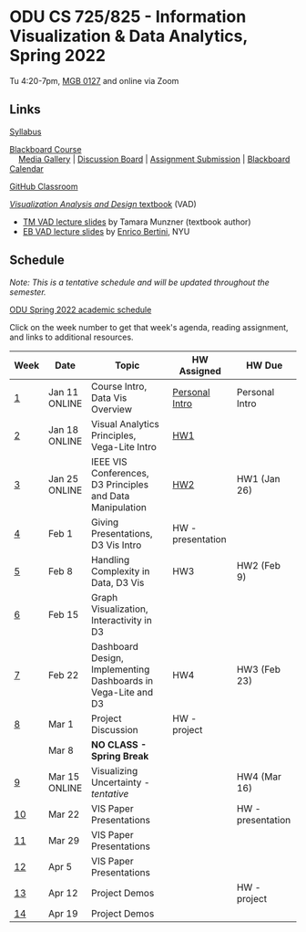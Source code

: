 # ODU CS 725/825 - Information Visualization & Data Analytics, Spring 2022

Tu 4:20-7pm, [MGB 0127](https://www.odu.edu/ts/labs-classrooms/technology-classrooms/mgb) and online via Zoom

## Links

[Syllabus](syllabus.md)

[Blackboard Course](https://www.blackboard.odu.edu/ultra/courses/_394424_1/cl/outline)  
&nbsp; &nbsp; [Media Gallery](https://www.blackboard.odu.edu/webapps/blackboard/content/launchLink.jsp?course_id=_394424_1&tool_id=_5549_1&tool_type=TOOL&mode=cpview&mode=reset) | [Discussion Board](https://www.blackboard.odu.edu/webapps/blackboard/content/launchLink.jsp?course_id=_394424_1&tool_id=_2588_1&tool_type=TOOL&mode=cpview&mode=reset) | [Assignment Submission](https://www.blackboard.odu.edu/webapps/blackboard/content/listContentEditable.jsp?content_id=_10420532_1&course_id=_394424_1&mode=reset) | [Blackboard Calendar](https://www.blackboard.odu.edu/webapps/blackboard/content/launchLink.jsp?course_id=_394424_1&tool_id=_152_1&tool_type=TOOL&mode=cpview&mode=reset)

[GitHub Classroom](https://classroom.github.com/classrooms/76785200-odu-cs-725-information-visualization-spring-2022)

[*Visualization Analysis and Design* textbook](https://www.cs.ubc.ca/~tmm/vadbook/) (VAD)

* [TM VAD lecture slides](https://www.cs.ubc.ca/~tmm/talks.html#vadallslides) by Tamara Munzner (textbook author)
* [EB VAD lecture slides](http://bit.ly/lecture-slides-iv16) by [Enrico Bertini](http://enrico.bertini.io/), NYU

## Schedule

*Note: This is a tentative schedule and will be updated throughout the semester.*

[ODU Spring 2022 academic schedule](https://www.odu.edu/academics/calendar/spring)

Click on the week number to get that week's agenda, reading assignment, and links to additional resources.

|Week |Date|Topic|HW Assigned|HW Due|
|---|---|---|---|---|
|[1](agenda.md#week-1)|Jan 11<br/>ONLINE|Course Intro, Data Vis Overview | [Personal Intro](https://www.blackboard.odu.edu/webapps/discussionboard/do/forum?action=list_threads&course_id=_394424_1&nav=discussion_board_entry&conf_id=_457380_1&forum_id=_495686_1) | Personal Intro|
|[2](agenda.md#week-2)|Jan 18<br/>ONLINE|Visual Analytics Principles, Vega-Lite Intro | [HW1](HW1.md) |  |
|[3](agenda.md#week-3)|Jan 25<br/>ONLINE|IEEE VIS Conferences, D3 Principles and Data Manipulation | [HW2](HW2.md) | HW1 (Jan 26) |
|[4](agenda.md#week-4)|Feb 1| Giving Presentations, D3 Vis Intro  | HW - presentation |  |
|[5](agenda.md#week-5)|Feb 8| Handling Complexity in Data, D3 Vis | HW3 | HW2 (Feb 9) |
|[6](agenda.md#week-6)|Feb 15|Graph Visualization, Interactivity in D3 |  | |
|[7](agenda.md#week-7)|Feb 22|Dashboard Design, Implementing Dashboards in Vega-Lite and D3 | HW4 | HW3 (Feb 23) |
|[8](agenda.md#week-8)|Mar 1|Project Discussion | HW - project | |
||Mar 8|**NO CLASS - Spring Break** | | |
|[9](agenda.md#week-9)|Mar 15<br/>ONLINE|Visualizing Uncertainty - *tentative*  | | HW4 (Mar 16)|
|[10](agenda.md#week-10)| Mar 22|VIS Paper Presentations | | HW - presentation |
|[11](agenda.md#week-11)| Mar 29|VIS Paper Presentations | | |
|[12](agenda.md#week-12)| Apr 5|VIS Paper Presentations | | |
|[13](agenda.md#week-13)| Apr 12|Project Demos | | HW - project |
|[14](agenda.md#week-14)| Apr 19|Project Demos | | |
